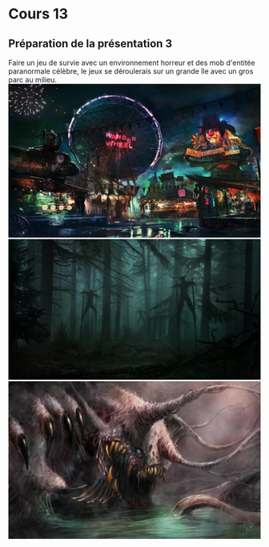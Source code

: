 # Cours 13
## Préparation de la présentation 3 
Faire un jeu de survie avec un environnement horreur et des mob d'entitée paranormale célèbre, le jeux se déroulerais sur un grande île avec un gros parc au milieu.           
![pp 5](images/1.jpg)       
![pp 5](images/2.jpg)       
![pp 5](images/3.jpg)       
